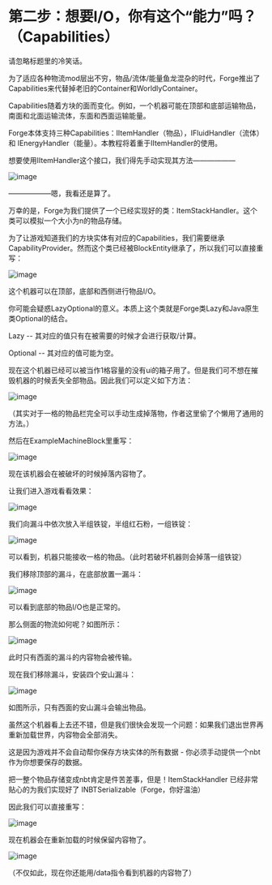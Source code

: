 
# 第二步：想要I/O，你有这个“能力”吗？（Capabilities）

请忽略标题里的冷笑话。

为了适应各种物流mod层出不穷，物品/流体/能量鱼龙混杂的时代，Forge推出了Capabilities来代替掉老旧的Container和WorldlyContainer。

Capabilities随着方块的面而变化。例如，一个机器可能在顶部和底部运输物品，南面和北面运输流体，东面和西面运输能量。

Forge本体支持三种Capabilities：IItemHandler（物品），IFluidHandler（流体）和 IEnergyHandler（能量）。本教程将着重于IItemHandler的使用。

想要使用IItemHandler这个接口，我们得先手动实现其方法——————

![image](https://github.com/user-attachments/assets/90e8d19c-44fd-4478-be5a-99277178bb27)

——————嗯，我看还是算了。

万幸的是，Forge为我们提供了一个已经实现好的类：ItemStackHandler。这个类可以模拟一个大小为n的物品存储。

为了让游戏知道我们的方块实体有对应的Capabilities，我们需要继承CapabilityProvider。然而这个类已经被BlockEntity继承了，所以我们可以直接重写：

![image](https://github.com/user-attachments/assets/e2367e92-4e0a-47e5-9fdf-c3548b5f754d)

这个机器可以在顶部，底部和西侧进行物品I/O。

你可能会疑惑LazyOptional的意义。本质上这个类就是Forge类Lazy和Java原生类Optional的结合。

Lazy -- 其对应的值只有在被需要的时候才会进行获取/计算。

Optional -- 其对应的值可能为空。

现在这个机器已经可以被当作1格容量的没有ui的箱子用了。但是我们可不想在摧毁机器的时候丢失全部物品。因此我们可以定义如下方法：

![image](https://github.com/user-attachments/assets/4483f73c-4338-4e8c-845d-a0338b55cb20)

（其实对于一格的物品栏完全可以手动生成掉落物，作者这里偷了个懒用了通用的方法。）

然后在ExampleMachineBlock里重写：

![image](https://github.com/user-attachments/assets/b6c64ef3-e7ab-4bce-ac3b-3ecd657328de)

现在该机器会在被破坏的时候掉落内容物了。

让我们进入游戏看看效果：

![image](https://github.com/user-attachments/assets/09b8daf9-1bd2-4559-8b8f-e3689bfbc010)

我们向漏斗中依次放入半组铁锭，半组红石粉，一组铁锭：

![image](https://github.com/user-attachments/assets/5347ad09-0030-4a38-aa27-c124cd406eb3)

可以看到，机器只能接收一格的物品。（此时若破坏机器则会掉落一组铁锭）

我们移除顶部的漏斗，在底部放置一漏斗：

![image](https://github.com/user-attachments/assets/9af6afe5-4e9b-438b-9cf1-e5aa598158da)

可以看到底部的物品I/O也是正常的。

那么侧面的物流如何呢？如图所示：

![image](https://github.com/user-attachments/assets/c5d7c791-1aaa-428f-b9a2-fe94105f4f72)

此时只有西面的漏斗的内容物会被传输。

现在我们移除漏斗，安装四个安山漏斗：

![image](https://github.com/user-attachments/assets/eebf46b7-3fb7-472a-b0a1-a4a5703f017a)

如图所示，只有西面的安山漏斗会输出物品。

虽然这个机器看上去还不错，但是我们很快会发现一个问题：如果我们退出世界再重新加载世界，内容物会全部消失。

这是因为游戏并不会自动帮你保存方块实体的所有数据 - 你必须手动提供一个nbt作为你想要保存的数据。

把一整个物品存储变成nbt肯定是件苦差事，但是！ItemStackHandler 已经非常贴心的为我们实现好了 INBTSerializable（Forge，你好温油）

因此我们可以直接重写：

![image](https://github.com/user-attachments/assets/df349b8d-e43e-4b84-941d-2000605d8077)

现在机器会在重新加载的时候保留内容物了。

![image](https://github.com/user-attachments/assets/d010ff9d-f1df-406c-a3ed-64590022f7c2)

（不仅如此，现在你还能用/data指令看到机器的内容物了）
